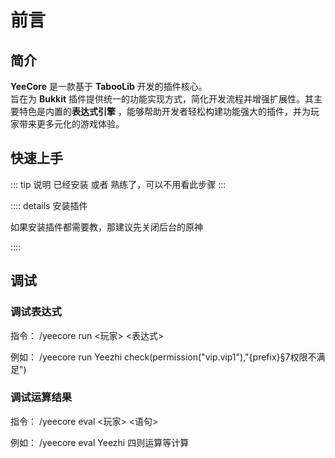 # 前言

## 简介

**YeeCore** 是一款基于 **TabooLib** 开发的插件核心。
<br>
旨在为 **Bukkit** 插件提供统一的功能实现方式，简化开发流程并增强扩展性。其主要特色是内置的**表达式引擎**
，能够帮助开发者轻松构建功能强大的插件，并为玩家带来更多元化的游戏体验。

## 快速上手

::: tip 说明
已经安装 或者 熟练了，可以不用看此步骤
:::

:::: details 安装插件

如果安装插件都需要教，那建议先关闭后台的原神

::::

## 调试

### 调试表达式

指令：
/yeecore run <玩家> <表达式>

例如：
/yeecore run Yeezhi check(permission("vip.vip1"),"{prefix}§7权限不满足")

### 调试运算结果

指令：
/yeecore eval <玩家> <语句>

例如：
/yeecore eval Yeezhi 四则运算等计算
